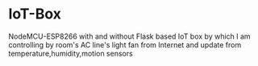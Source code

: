 # IoT-Box
NodeMCU-ESP8266 with and without Flask based IoT box by which I am controlling by room's AC line's light fan from Internet and update from temperature,humidity,motion sensors
